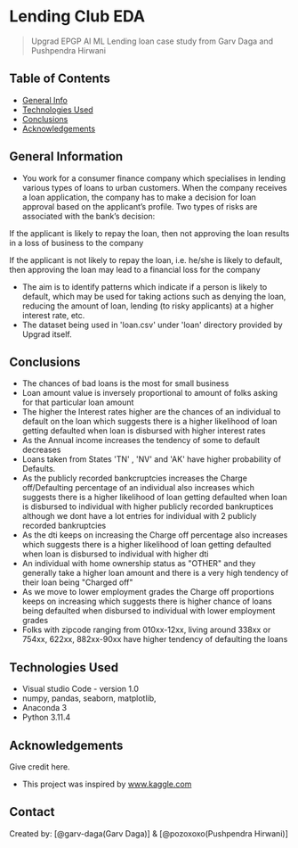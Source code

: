 # Lending Club EDA
> Upgrad EPGP AI ML Lending loan case study from Garv Daga and Pushpendra Hirwani


## Table of Contents
* [General Info](#general-information)
* [Technologies Used](#technologies-used)
* [Conclusions](#conclusions)
* [Acknowledgements](#acknowledgements)

<!-- You can include any other section that is pertinent to your problem -->

## General Information
- You work for a consumer finance company which specialises in lending various types of loans to urban customers. When the company receives a loan application, the company has to make a decision for loan approval based on the applicant’s profile. Two types of risks are associated with the bank’s decision:

If the applicant is likely to repay the loan, then not approving the loan results in a loss of business to the company

If the applicant is not likely to repay the loan, i.e. he/she is likely to default, then approving the loan may lead to a financial loss for the company
- The aim is to identify patterns which indicate if a person is likely to default, which may be used for taking actions such as denying the loan, reducing the amount of loan, lending (to risky applicants) at a higher interest rate, etc.
- The dataset being used in 'loan.csv' under 'loan' directory provided by Upgrad itself.

<!-- You don't have to answer all the questions - just the ones relevant to your project. -->

## Conclusions
- The chances of bad loans is the most for small business
- Loan amount value is inversely proportional to amount of folks asking for that particular loan amount
- The higher the Interest rates higher are the chances of an individual to default on the loan which suggests there is a higher likelihood of loan getting defaulted when loan is disbursed with higher interest rates
- As the Annual income increases the tendency of some to default decreases
- Loans taken from States 'TN' , 'NV' and 'AK' have higher probability of Defaults.
- As the publicly recorded bankcruptcies increases the Charge off/Defaulting percentage of an individual also increases which suggests there is a higher likelihood of loan getting defaulted when loan is disbursed to individual with higher publicly recorded bankruptices although we dont have a lot entries for individual with 2 publicly recorded bankruptcies
- As the dti keeps on increasing the Charge off percentage also increases which suggests there is a higher likelihood of loan getting defaulted when loan is disbursed to individual with higher dti
- An individual with home ownership status as "OTHER" and they generally take a higher loan amount and there is a very high tendency of their loan being "Charged off"
- As we move to lower employment grades the Charge off proportions keeps on increasing which suggests there is higher chance of loans being defaulted when disbursed to individual with lower employment grades
- Folks with zipcode ranging from 010xx-12xx, living around 338xx or 754xx, 622xx, 882xx-90xx have higher tendency of defaulting the loans

<!-- You don't have to answer all the questions - just the ones relevant to your project. -->


## Technologies Used
- Visual studio Code - version 1.0
- numpy, pandas, seaborn, matplotlib, 
- Anaconda 3 
- Python 3.11.4

<!-- As the libraries versions keep on changing, it is recommended to mention the version of library used in this project -->

## Acknowledgements
Give credit here.
- This project was inspired by www.kaggle.com

## Contact
Created by: [@garv-daga(Garv Daga)] & [@pozoxoxo(Pushpendra Hirwani)]
